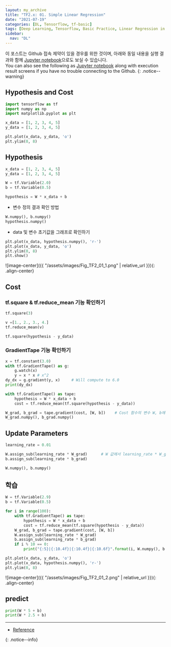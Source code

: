 ```yaml
---
layout: my_archive
title: "TF2.x: 01. Simple Linear Regression"
date: "2021-07-19"
categories: [DL, Tensorflow, tf-basic]
tags: [Deep Learning, Tensorflow, Basic Practice, Linear Regression in tensorflow 2.x]
sidebar:
  nav: "DL"
---
```


이 포스트는 Github 접속 제약이 있을 경우를 위한 것이며, 아래와 동일 내용을 실행 결과와 함께 [Jupyter notebook](https://github.com/bestofbad/TF-Study/blob/main/tf2_01_Simple_Linear_Regression.ipynb)으로도 보실 수 있습니다.  
You can also see the following as [Jupyter notebook](https://github.com/bestofbad/TF-Study/blob/main/tf2_01_Simple_Linear_Regression.ipynb) along with execution result screens if you have no trouble connecting to the Github.
{: .notice--warning}

## Hypothesis and Cost

```python
import tensorflow as tf
import numpy as np
import matplotlib.pyplot as plt

x_data = [1, 2, 3, 4, 5]
y_data = [1, 2, 3, 4, 5]

plt.plot(x_data, y_data, 'o')
plt.ylim(0, 8)
```

## Hypothesis

```python
x_data = [1, 2, 3, 4, 5]
y_data = [1, 2, 3, 4, 5]

W = tf.Variable(2.0)
b = tf.Variable(0.5)

hypothesis = W * x_data + b
```

- 변수 정의 결과 확인 방법
```python
W.numpy(), b.numpy()
hypothesis.numpy()
```

- data 및 변수 초기값을 그래프로 확인하기
```python
plt.plot(x_data, hypothesis.numpy(), 'r-')
plt.plot(x_data, y_data, 'o')
plt.ylim(0, 8)
plt.show()
```

![image-center]({{ "/assets/images/Fig_TF2_01_1.png" | relative_url }}){: .align-center}

## Cost

### tf.square & tf.reduce_mean 기능 확인하기

```python
tf.square(3)
```
```python
v =[1., 2., 3., 4.]
tf.reduce_mean(v)
```
```python
tf.square(hypothesis - y_data)
```

### GradientTape 기능 확인하기

```python
x = tf.constant(3.0)
with tf.GradientTape() as g:
    g.watch(x)
    y = x * x # x^2
dy_dx = g.gradient(y, x)     # Will compute to 6.0
print(dy_dx)
```
```python
with tf.GradientTape() as tape:
    hypothesis = W * x_data + b
    cost = tf.reduce_mean(tf.square(hypothesis - y_data))

W_grad, b_grad = tape.gradient(cost, [W, b])    # Cost 함수의 변수 W, b에 대해 gradient를 구함.
W_grad.numpy(), b_grad.numpy()
```

## Update Parameters

```python
learning_rate = 0.01

W.assign_sub(learning_rate * W_grad)      # W 값에서 learning_rate * W_grad를 뺀 값을 다시 W에 지정
b.assign_sub(learning_rate * b_grad)

W.numpy(), b.numpy()
```

## 학습

```python
W = tf.Variable(2.9)
b = tf.Variable(0.5)

for i in range(100):
    with tf.GradientTape() as tape:
        hypothesis = W * x_data + b
        cost = tf.reduce_mean(tf.square(hypothesis - y_data))
    W_grad, b_grad = tape.gradient(cost, [W, b])
    W.assign_sub(learning_rate * W_grad)
    b.assign_sub(learning_rate * b_grad)
    if i % 10 == 0:
        print("{:5}|{:10.4f}|{:10.4f}|{:10.6f}".format(i, W.numpy(), b.numpy(), cost))

plt.plot(x_data, y_data, 'o')
plt.plot(x_data, hypothesis.numpy(), 'r-')
plt.ylim(0, 8)
```

![image-center]({{ "/assets/images/Fig_TF2_01_2.png" | relative_url }}){: .align-center}

## predict

```python
print(W * 5 + b)
print(W * 2.5 + b)
```

---
- [Reference](https://github.com/deeplearningzerotoall/TensorFlow/blob/master/tf_2.x/lab-02-1-Simple-Linear-Regression-eager.ipynb)

{: .notice--info}